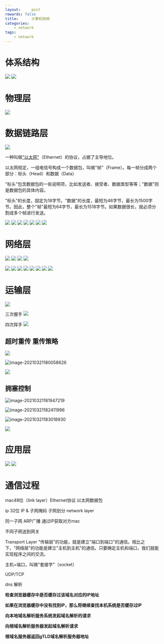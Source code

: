 ```yaml
---
layout:     post
rewards: false
title:      计算机网络
categories:
    - network
tags:
    - network
---
```


# 体系结构

![](https://tva3.sinaimg.cn/large/006tKfTcgy1g1k336rc92j313y0jawfq.jpg)
![](https://tva3.sinaimg.cn/large/006tKfTcgy1g1k34vv5hxj30x50u0tbg.jpg)

# 物理层
![](https://tva2.sinaimg.cn/large/006tKfTcgy1g1k3ufx47zj314g0gudgh.jpg)

# 数据链路层
![](https://tva1.sinaimg.cn/large/006tKfTcgy1g1k3wby5zgj318y0s60v4.jpg)

一种叫做["以太网"](http://zh.wikipedia.org/wiki/以太网)（Ethernet）的协议，占据了主导地位。

以太网规定，一组电信号构成一个数据包，叫做"帧"（Frame）。每一帧分成两个部分：标头（Head）和数据（Data）



"标头"包含数据包的一些说明项，比如发送者、接受者、数据类型等等；"数据"则是数据包的具体内容。

"标头"的长度，固定为18字节。"数据"的长度，最短为46字节，最长为1500字节。因此，整个"帧"最短为64字节，最长为1518字节。如果数据很长，就必须分割成多个帧进行发送。

![](https://tva2.sinaimg.cn/large/006tKfTcgy1g1k3wizt4ej318g0mwgnf.jpg)
![](https://tva3.sinaimg.cn/large/006tKfTcgy1g1k3woue1qj31490u00v7.jpg)
![](https://tva3.sinaimg.cn/large/006tKfTcgy1g1k3wvo8ovj316a0rcq73.jpg)
![](https://tva2.sinaimg.cn/large/006tKfTcgy1g1k3x4tnw6j314s0j0n0r.jpg)
![](https://tva2.sinaimg.cn/large/006tKfTcgy1g1k3yu44krj316s0nodh5.jpg)
![](https://tva3.sinaimg.cn/large/006tKfTcgy1g1k3z4xz8fj30yc0u0wkf.jpg)
![](https://tva1.sinaimg.cn/large/006tKfTcgy1g1k3zfvotaj315k0e2dgk.jpg)

# 网络层
![](https://tva2.sinaimg.cn/large/006tKfTcgy1g1k48kz2z9j31760siadc.jpg)
![](https://tva4.sinaimg.cn/large/006tKfTcgy1g1k4ao0dbvj31160kydgw.jpg)
![](https://tva3.sinaimg.cn/large/006tKfTcgy1g1k4au9uduj31940g4dh6.jpg)
![](https://tva2.sinaimg.cn/large/006tKfTcgy1g1k4edxdiqj31660pc0v9.jpg)

![](https://tva2.sinaimg.cn/large/006tKfTcgy1g1k4kmvhkoj31c20qun1o.jpg)
![](https://tva4.sinaimg.cn/large/006tKfTcgy1g1k4kva67oj31cv0u0q6a.jpg)
![](https://tva3.sinaimg.cn/large/006tKfTcgy1g1k4l5dfpoj311p0u0tbv.jpg)
![](https://tva4.sinaimg.cn/large/006tKfTcgy1g1kkqpfwjvj31au0o2diw.jpg)
![](https://tva2.sinaimg.cn/large/006tKfTcgy1g1kkqxllhhj31c60aw75h.jpg)
![](https://tva4.sinaimg.cn/large/006tKfTcgy1g1kkr3sjsuj31b00nu77w.jpg)
![](https://tva3.sinaimg.cn/large/006tKfTcgy1g1kkr9vl98j31ci0l4jug.jpg)
![](https://tva4.sinaimg.cn/large/006tKfTcgy1g1kkrexfpzj31160l0myz.jpg)

# 运输层

![](https://tva1.sinaimg.cn/large/006tKfTcgy1g1kl4cm13ij312y0u00xj.jpg)

三次握手
![](https://tva1.sinaimg.cn/large/006tKfTcgy1g1kl4m77guj31860meq3z.jpg)

四次挥手
![](https://tva3.sinaimg.cn/large/006tKfTcgy1g1kl4x2guzj314s0mwdh6.jpg)

## 超时重传 重传策略

![](https://tva1.sinaimg.cn/large/008eGmZEgy1goroim2gy8j31gu0u0n1a.jpg)

![image-20210321180058626](https://tva1.sinaimg.cn/large/008eGmZEgy1gorokjnjivj31ic0u01ed.jpg)

![](https://tva1.sinaimg.cn/large/008eGmZEgy1goromfchllj31j00u0wik.jpg)



## 拥塞控制

![image-20210321181947219](https://tva1.sinaimg.cn/large/008eGmZEgy1gorp445nsuj31ir0u0hdt.jpg)

![image-20210321182411996](https://tva1.sinaimg.cn/large/008eGmZEgy1gorp8pd7l4j31g00u01kx.jpg)

![image-20210321183018930](https://tva1.sinaimg.cn/large/008eGmZEgy1gorpf2lgayj31gn0u0ayx.jpg)



![](https://tva1.sinaimg.cn/large/006tKfTcgy1g1kl54huhaj31ca0eytab.jpg)

# 应用层

![](https://tva1.sinaimg.cn/large/006tKfTcgy1g1kleful8bj31az0u0gnp.jpg)
![](https://tva2.sinaimg.cn/large/006tKfTcgy1g1klekxur9j311a0u0dj2.jpg)

# 通信过程



mac48位（link layer）Ethernet协议  以太网数据包 



ip 32位  IP & 子网掩码 子网划分  network layer

同一子网 ARP广播 通过IP获取对方mac

不同子网送到网关



Transport Layer  "传输层"的功能，就是建立"端口到端口"的通信。相比之下，"网络层"的功能是建立"主机到主机"的通信。只要确定主机和端口，我们就能实现程序之间的交流。

主机+端口，叫做"套接字"（socket）

UDP/TCP





dns 解析

**检查浏览器缓存中是否缓存过该域名对应的IP地址**

**如果在浏览器缓存中没有找到IP，那么将继续查找本机系统是否缓存过IP**

**向本地域名解析服务系统发起域名解析的请求**

**向根域名解析服务器发起域名解析请求**

**根域名服务器返回gTLD域名解析服务器地址**



